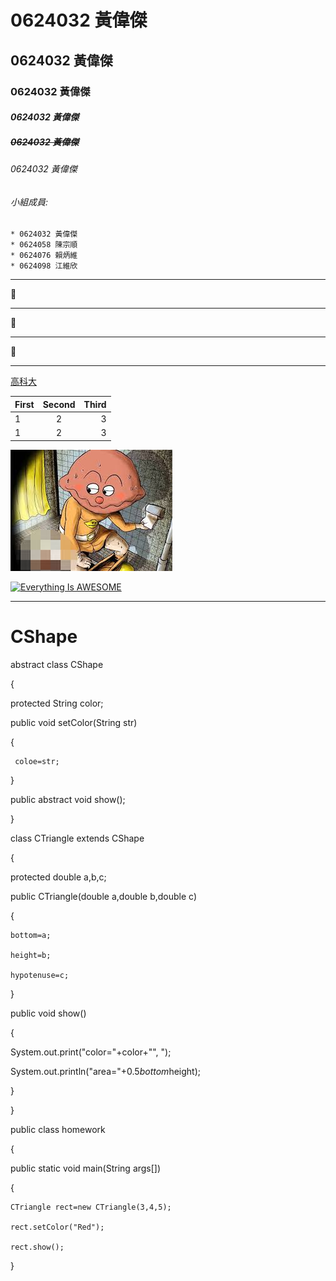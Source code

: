 # 0624032 黃偉傑

## 0624032 黃偉傑

### **0624032 黃偉傑**

#### *0624032 黃偉傑*

##### ~~0624032 黃偉傑~~

###### 0624032 黃偉傑

###### 小組成員:
```
* 0624032 黃偉傑
* 0624058 陳宗順
* 0624076 賴炳維
* 0624098 江維欣
```
***

:tongue:

***

:beers:

***

:hatched_chick:

***

[高科大](https://www.nkust.edu.tw/)

| First | Second | Third |
|:------|:------:|------:|
|1 | 2 | 3  |
|1 | 2 | 3  |

![curry.jpg](curry.jpg "pu")

[![Everything Is AWESOME](https://img.youtube.com/vi/StTqXEQ2l-Y/0.jpg)](https://www.youtube.com/watch?v=StTqXEQ2l-Y "Everything Is AWESOME")

***

# CShape

abstract class CShape

{

  protected String color;
  
  public void setColor(String str)
  
  {
  
     coloe=str;
     
  }
  
  public abstract void show();
  
}

class CTriangle extends CShape

{

  protected double a,b,c;
  
  public CTriangle(double a,double b,double c)
  
  {
  
    bottom=a;
    
    height=b;
    
    hypotenuse=c;
    
  }
  
  public void show()
  
  {
  
   System.out.print("color="+color+"", ");
   
   System.out.println("area="+0.5*bottom*height);
   
  }
  
}  

public class homework

{

  public static void main(String args[])
  
  {
  
    CTriangle rect=new CTriangle(3,4,5);
    
    rect.setColor("Red");
    
    rect.show();
    
}    
